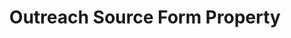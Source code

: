 ---
# -------------------------- #
#     USING THIS TEMPLATE    #
# -------------------------- #

## NEED HELP USING THIS TEMPLATE? SEE:
## https://docs-about-stitch-docs.netlify.com/reference/connect-templates/destination-form-property/
## FOR INSTRUCTIONS & REFERENCE INFO


# -------------------------- #
#        CONTENT TYPE        #
# -------------------------- #

product-type: "connect"
content-type: "api-form"
form-type: "source"
key: "source-form-properties-outreach-object"


# -------------------------- #
#        OBJECT INFO         #
# -------------------------- #

title: "Outreach Source Form Property"
api-type: "platform.outreach"
display-name: "Outreach"

source-type: "saas"
docs-name: "outreach" # This should be whatever integration.name is. Ex: LinkedIn Ads is linkedin-ads

# -------------------------- #
#      OBJECT ATTRIBUTES     #
# -------------------------- #

uses-start-date: true

# Only source-specific attributes need to be listed here.
# The following attributes are considered common,
# and therefore don't need to be listed:
# anchor_time, cron_expression, frequency_in_minutes, image_version, start_date 

object-attributes:
  - name: "quota_limit"
    type: "string"
    required: false
    description: |
      The percentage of your standard {{ form-property.display-name }} API quota Stitch is allowed to use. Refer to the [{{ form-property.display-name }} documentation]({{ doc-link | append: "#add-integration" }}) for more information on defining this limit.
    value: "XX"
---